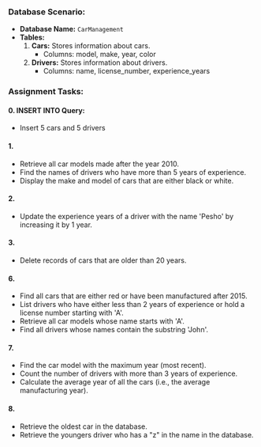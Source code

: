 ### Database Scenario:
- **Database Name:** `CarManagement`
- **Tables:**
  1. **Cars:** Stores information about cars.
     - Columns:  model, make, year, color
  2. **Drivers:** Stores information about drivers.
     - Columns:  name, license_number, experience_years

### Assignment Tasks:
#### 0. **INSERT INTO Query:**
   - Insert 5 cars and 5 drivers

#### 1.
   - Retrieve all car models made after the year 2010.
   - Find the names of drivers who have more than 5 years of experience.
   - Display the make and model of cars that are either black or white.

#### 2.
   - Update the experience years of a driver with the name 'Pesho' by increasing it by 1 year.

#### 3.
   - Delete records of cars that are older than 20 years.

#### 6.
   - Find all cars that are either red or have been manufactured after 2015.
   - List drivers who have either less than 2 years of experience or hold a license number starting with 'A'.
   - Retrieve all car models whose name starts with 'A'.
   - Find all drivers whose names contain the substring 'John'.

#### 7.
   - Find the car model with the maximum year (most recent).
   - Count the number of drivers with more than 3 years of experience.
   - Calculate the average year of all the cars (i.e., the average manufacturing year).

#### 8.
   - Retrieve the oldest car in the database.
   - Retrieve the youngers driver who has a "z" in the name in the database.